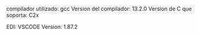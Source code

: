 
compilador utilizado: gcc
Version del compilador: 13.2.0
Version de C que soporta: C2x

EDI: VSCODE
Version: 1.87.2
